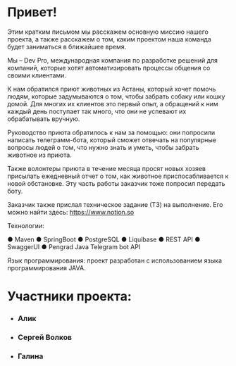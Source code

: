# Привет!

Этим кратким письмом мы расскажем основную миссию нашего проекта, а также расскажем о том, каким проектом наша команда будет заниматься в ближайшее время.

Мы – Dev Pro, международная компания по разработке решений для компаний, которые хотят автоматизировать процессы общения со своими клиентами.

К нам обратился приют животных из Астаны, который хочет помочь людям, которые задумываются о том, чтобы забрать собаку или кошку домой. Для многих их клиентов это первый опыт, а обращений к ним каждый день поступает так много, что они не успевают их обрабатывать вручную.

Руководство приюта обратилось к нам за помощью: они попросили написать телеграмм-бота, который сможет отвечать на популярные вопросы людей о том, что нужно знать и уметь, чтобы забрать животное из приюта.

Также волонтеры приюта в течение месяца просят новых хозяев присылать ежедневный отчет о том, как животное приспосабливается к новой обстановке. Эту часть работы заказчик тоже попросил передать боту.

Заказчик также прислал техническое задание (ТЗ) на выполнение. Его можно найти здесь: https://www.notion.so

Технологии:

 ● Maven
 ● SpringBoot
 ● PostgreSQL
 ● Liquibase
 ● REST API
 ● SwaggerUI
 ● Pengrad Java Telegram bot API

Язык программирования: проект разработан с использованием языка программирования JAVA.

# Участники проекта:
- ### Алик
- ### Сергей Волков
- ### Галина
